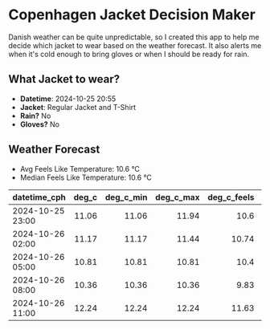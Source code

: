 
# Copenhagen Jacket Decision Maker

Danish weather can be quite unpredictable, so I created this app to help me decide which jacket to wear based on the weather forecast. 
It also alerts me when it's cold enough to bring gloves or when I should be ready for rain.

## What Jacket to wear?

- **Datetime**: 2024-10-25 20:55
- **Jacket**: Regular Jacket and T-Shirt
- **Rain?** No
- **Gloves?** No

## Weather Forecast
- Avg Feels Like Temperature: 10.6 °C
- Median Feels Like Temperature: 10.6 °C

| datetime_cph     |   deg_c |   deg_c_min |   deg_c_max |   deg_c_feels | weather   | wind   | rain   |
|:-----------------|--------:|------------:|------------:|--------------:|:----------|:-------|:-------|
| 2024-10-25 23:00 |   11.06 |       11.06 |       11.94 |         10.6  | Clouds    | Low    | None   |
| 2024-10-26 02:00 |   11.17 |       11.17 |       11.44 |         10.74 | Clouds    | Low    | None   |
| 2024-10-26 05:00 |   10.81 |       10.81 |       10.81 |         10.4  | Clouds    | Low    | None   |
| 2024-10-26 08:00 |   10.36 |       10.36 |       10.36 |          9.83 | Clear     | Low    | None   |
| 2024-10-26 11:00 |   12.24 |       12.24 |       12.24 |         11.63 | Clear     | Low    | None   |
        